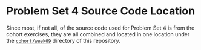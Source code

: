 # Problem Set 4 Source Code Location

Since most, if not all, of the source code used for Problem Set 4 is from the cohort exercises, they are all combined and located in one location under the [`cohort/week09`](../../cohort/week09) directory of this repository.